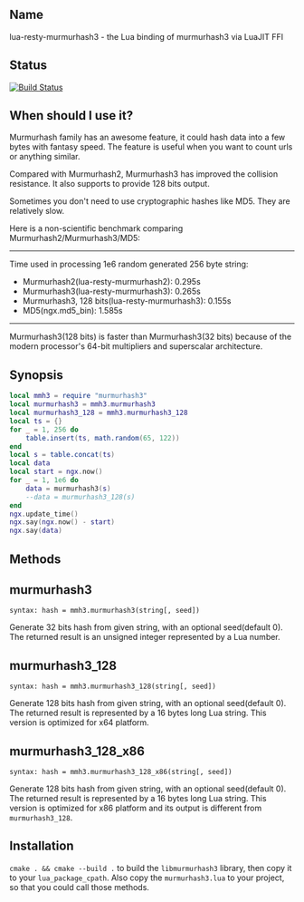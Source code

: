## Name

lua-resty-murmurhash3 - the Lua binding of murmurhash3 via LuaJIT FFI

## Status

[![Build Status](https://travis-ci.org/spacewander/lua-resty-murmurhash3.svg?branch=master)](https://travis-ci.org/spacewander/lua-resty-murmurhash3)

## When should I use it?

Murmurhash family has an awesome feature, it could hash data into a few bytes with fantasy speed.
The feature is useful when you want to count urls or anything similar.

Compared with Murmurhash2, Murmurhash3 has improved the collision resistance.
It also supports to provide 128 bits output.

Sometimes you don't need to use cryptographic hashes like MD5. They are relatively slow.

Here is a non-scientific benchmark comparing Murmurhash2/Murmurhash3/MD5:

---
Time used in processing 1e6 random generated 256 byte string:
* Murmurhash2(lua-resty-murmurhash2): 0.295s
* Murmurhash3(lua-resty-murmurhash3): 0.265s
* Murmurhash3, 128 bits(lua-resty-murmurhash3): 0.155s
* MD5(ngx.md5_bin): 1.585s

---

Murmurhash3(128 bits) is faster than Murmurhash3(32 bits) because of the modern processor's 64-bit multipliers and superscalar architecture.

## Synopsis

```lua
local mmh3 = require "murmurhash3"
local murmurhash3 = mmh3.murmurhash3
local murmurhash3_128 = mmh3.murmurhash3_128
local ts = {}
for _ = 1, 256 do
    table.insert(ts, math.random(65, 122))
end
local s = table.concat(ts)
local data
local start = ngx.now()
for _ = 1, 1e6 do
    data = murmurhash3(s)
    --data = murmurhash3_128(s)
end
ngx.update_time()
ngx.say(ngx.now() - start)
ngx.say(data)
```

## Methods

murmurhash3
---
`syntax: hash = mmh3.murmurhash3(string[, seed])`

Generate 32 bits hash from given string, with an optional seed(default 0).
The returned result is an unsigned integer represented by a Lua number.

murmurhash3_128
---
`syntax: hash = mmh3.murmurhash3_128(string[, seed])`

Generate 128 bits hash from given string, with an optional seed(default 0).
The returned result is represented by a 16 bytes long Lua string.
This version is optimized for x64 platform.

murmurhash3_128_x86
---
`syntax: hash = mmh3.murmurhash3_128_x86(string[, seed])`

Generate 128 bits hash from given string, with an optional seed(default 0).
The returned result is represented by a 16 bytes long Lua string.
This version is optimized for x86 platform and its output is different from `murmurhash3_128`.

## Installation

`cmake . && cmake --build .` to build the `libmurmurhash3` library, then copy it to your `lua_package_cpath`.
Also copy the `murmurhash3.lua` to your project, so that you could call those methods.
